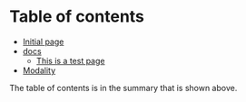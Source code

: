 # Table of contents

* [Initial page](README.md)
* [docs](docs/README.md)
  * [This is a test page](docs/mainpage.md)
* [Modality](undefined.md)


The table of contents is in the summary that is shown above.
